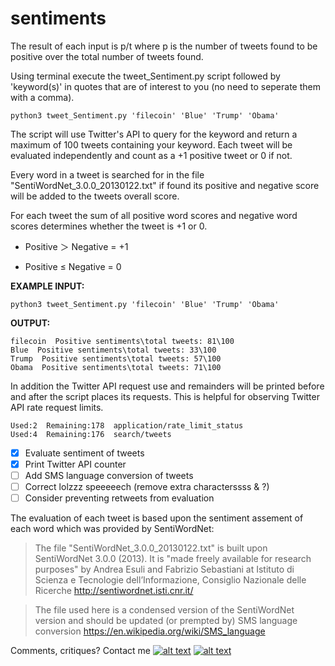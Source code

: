 # sentiments
The result of each input is p/t where p is the number of tweets found to be positive over the total number of tweets found.

Using terminal execute the tweet_Sentiment.py script followed by 'keyword(s)' in quotes that are of interest to you (no need to seperate them with a comma).
```
python3 tweet_Sentiment.py 'filecoin' 'Blue' 'Trump' 'Obama'
```



The script will use Twitter's API to query for the keyword and return a maximum of 100 tweets containing your keyword. 
Each tweet will be evaluated independently and count as a +1 positive tweet or 0 if not. 

Every word in a tweet is searched for in the file "SentiWordNet_3.0.0_20130122.txt" if found its positive and negative score will be added to the tweets overall score. 

For each tweet the sum of all positive word scores and negative word scores determines whether the tweet is +1 or 0. 

 - Positive ＞ Negative = +1

 - Positive ≤ Negative = 0



**EXAMPLE INPUT:**
```
python3 tweet_Sentiment.py 'filecoin' 'Blue' 'Trump' 'Obama'
```

**OUTPUT:**
```
filecoin  Positive sentiments\total tweets: 81\100
Blue  Positive sentiments\total tweets: 33\100
Trump  Positive sentiments\total tweets: 57\100
Obama  Positive sentiments\total tweets: 71\100
```

In addition the Twitter API request use and remainders will be printed before and after the script places its requests. This is helpful for observing Twitter API rate request limits.
```
Used:2  Remaining:178  application/rate_limit_status
Used:4  Remaining:176  search/tweets
```




- [x] Evaluate sentiment of tweets
- [x] Print Twitter API counter
- [ ] Add SMS language conversion of tweets
- [ ] Correct lolzzz speeeeech (remove extra characterssss & ?)
- [ ] Consider preventing retweets from evaluation

The evaluation of each tweet is based upon the sentiment assement of each word which was provided by SentiWordNet:

> The file "SentiWordNet_3.0.0_20130122.txt" is built upon SentiWordNet 3.0.0 (2013). It is "made freely available for research purposes" by Andrea Esuli and Fabrizio Sebastiani at Istituto di Scienza e Tecnologie dell’Informazione, Consiglio Nazionale delle Ricerche http://sentiwordnet.isti.cnr.it/

> The file used here is a condensed version of the SentiWordNet version and should be updated (or prempted by) SMS language conversion https://en.wikipedia.org/wiki/SMS_language




Comments, critiques? Contact me [![alt text][6.3]][3]  [![alt text][1.2]][1]

<!-- Please don't remove this: Grab your social icons from https://github.com/carlsednaoui/gitsocial -->
[1.2]: https://i.imgur.com/wWzX9uB.png (twitter icon without padding)
[1]: https://www.twitter.com/AGreenDCBike
[6.3]: http://i.imgur.com/9I6NRUm.png (github icon without padding)
[3]: https://github.com/antoinemcgrath
